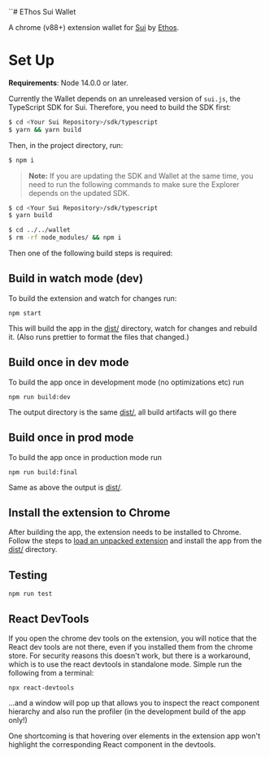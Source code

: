 ``# EThos Sui Wallet

A chrome (v88+) extension wallet for [Sui](https://sui.io) by [Ethos](https://https://ethoswallet.xyz).

# Set Up

**Requirements**: Node 14.0.0 or later.

Currently the Wallet depends on an unreleased version of `sui.js`, the TypeScript SDK for Sui. Therefore, you need to build the SDK first:

```bash
$ cd <Your Sui Repository>/sdk/typescript
$ yarn && yarn build
```

Then, in the project directory, run:

```bash
$ npm i
```

> **Note:** If you are updating the SDK and Wallet at the same time, you need to run the following commands to make sure the Explorer depends on the updated SDK.

```bash
$ cd <Your Sui Repository>/sdk/typescript
$ yarn build

$ cd ../../wallet
$ rm -rf node_modules/ && npm i
```

Then one of the following build steps is required:

## Build in watch mode (dev)

To build the extension and watch for changes run:

```
npm start
```

This will build the app in the [dist/](./dist/) directory, watch for changes and rebuild it. (Also runs prettier to format the files that changed.)

## Build once in dev mode

To build the app once in development mode (no optimizations etc) run

```
npm run build:dev
```

The output directory is the same [dist/](./dist/), all build artifacts will go there

## Build once in prod mode

To build the app once in production mode run

```
npm run build:final
```

Same as above the output is [dist/](./dist/).

## Install the extension to Chrome

After building the app, the extension needs to be installed to Chrome. Follow the steps to [load an unpacked extension](https://developer.chrome.com/docs/extensions/mv3/getstarted/#unpacked) and install the app from the [dist/](./dist/) directory.

## Testing

```
npm run test
```

## React DevTools

If you open the chrome dev tools on the extension, you will notice that the React dev tools are not there, even if you installed them from the chrome store. For security reasons this doesn't work, but there is a workaround, which is to use the react devtools in standalone mode. Simple run the following from a terminal:

```
npx react-devtools
```

...and a window will pop up that allows you to inspect the react component hierarchy and also run the profiler (in the development build of the app only!) 

One shortcoming is that hovering over elements in the extension app won't highlight the corresponding React component in the devtools.

